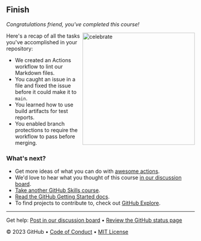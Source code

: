 

<!--
  <<< Author notes: Finish >>>
  Review what we learned, ask for feedback, provide next steps.
-->

## Finish

_Congratulations friend, you've completed this course!_

<img src=https://octodex.github.com/images/Fintechtocat.png alt=celebrate width=300 align=right>

Here's a recap of all the tasks you've accomplished in your repository:

- We created an Actions workflow to lint our Markdown files.
- You caught an issue in a file and fixed the issue before it could make it to `main`.
- You learned how to use build artifacts for test reports.
- You enabled branch protections to require the workflow to pass before merging.

### What's next?

- Get more ideas of what you can do with [awesome actions](https://github.com/sdras/awesome-actions).
- We'd love to hear what you thought of this course [in our discussion board](https://github.com/orgs/skills/discussions/categories/test-with-actions).
- [Take another GitHub Skills course](https://github.com/skills).
- [Read the GitHub Getting Started docs](https://docs.github.com/get-started).
- To find projects to contribute to, check out [GitHub Explore](https://github.com/explore).

<footer>

<!--
  <<< Author notes: Footer >>>
  Add a link to get support, GitHub status page, code of conduct, license link.
-->

---

Get help:
[Post in our discussion board](https://github.com/orgs/skills/discussions/categories/test-with-actions)
&bull; [Review the GitHub status page](https://www.githubstatus.com/)

&copy; 2023 GitHub &bull;
[Code of Conduct](https://www.contributor-covenant.org/version/2/1/code_of_conduct/code_of_conduct.md)
&bull; [MIT License](https://gh.io/mit)

</footer>

